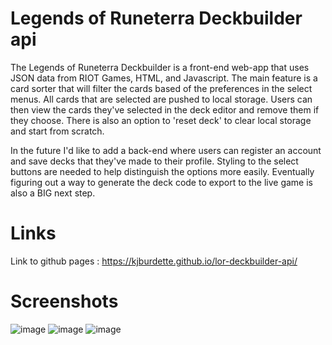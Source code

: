 # Legends of Runeterra Deckbuilder api
The Legends of Runeterra Deckbuilder is a front-end web-app that uses JSON data from RIOT Games, HTML, and Javascript. The main
feature is a card sorter that will filter the cards based of the preferences in the select menus. All cards that are selected are
pushed to local storage. Users can then view the cards they've selected in the deck editor and remove them if they choose. There
is also an option to 'reset deck' to clear local storage and start from scratch. 

In the future I'd like to add a back-end where users can register an account and save decks that they've made to their profile. Styling
to the select buttons are needed to help distinguish the options more easily. Eventually figuring out a way to generate the deck code
to export to the live game is also a BIG next step.

# Links

Link to github pages : https://kjburdette.github.io/lor-deckbuilder-api/

# Screenshots
![image](https://user-images.githubusercontent.com/80011655/114933232-72ec1900-9e06-11eb-885b-3ff4438cab7a.png)
![image](https://user-images.githubusercontent.com/80011655/114959082-5239b880-9e32-11eb-8d70-844e3cdb44ed.png)
![image](https://user-images.githubusercontent.com/80011655/114933509-bba3d200-9e06-11eb-935d-fd0bc1f10b44.png)


